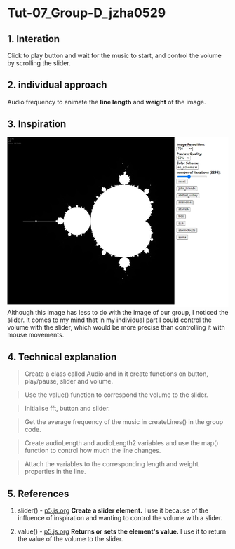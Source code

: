 # Tut-07_Group-D_jzha0529

## 1. Interation

Click to play button and wait for the music to start, and control the volume by scrolling the slider.

## 2. individual approach

Audio frequency to animate the __line length__ and __weight__ of the image.

## 3. Inspiration
![Inspiration](image.png)
Although this image has less to do with the image of our group, I noticed the slider. it comes to my mind that in my individual part I could control the volume with the slider, which would be more precise than controlling it with mouse movements.

## 4. Technical explanation

> Create a class called Audio and in it create functions on button, play/pause, slider and volume.

> Use the value() function to correspond the volume to the slider.

> Initialise fft, button and slider.

> Get the average frequency of the music in createLines() in the group code.

> Create audioLength and audioLength2 variables and use the map() function to control how much the line changes.

> Attach the variables to the corresponding length and weight properties in the line.

## 5. References

1. slider() - [p5.js.org](https://p5js.org/reference/#/p5/createSlider)
__Create a slider element.__ 
I use it because of the influence of inspiration and wanting to control the volume with a slider.

2. value() - [p5.js.org](https://p5js.org/reference/#/p5.Element/value)
__Returns or sets the element's value.__ 
I use it to return the value of the volume to the slider.


